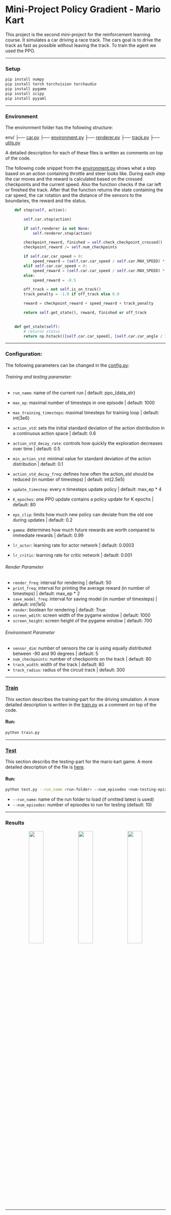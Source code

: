 # Mini-Project Policy Gradient - Mario Kart
This project is the second mini-project for the reinforcement learning course. It simulates a car driving a race track. The cars goal is to drive the track as fast as possible without leaving the track. To train the agent we used the PPO. 

---

### Setup
```bash
pip install numpy
pip install torch torchvision torchaudio
pip install pygame
pip install scipy
pip install pyyaml
```

---

### Environment
The environment folder has the following structure:

env/
├── [car.py](env/car.py)
├── [environment.py](env/environment.py)
├── [renderer.py](env/renderer.py)
├── [track.py](env/track.py)
├── [utils.py](env/utils.py)

A detailed description for each of these files is written as comments on top of the code.

The following code snippet from the [environment.py](env/environment.py#L61) shows what a step based on an action containing throttle and steer looks like.
 During each step the car moves and the reward is calculated based on the crossed checkpoints and the current speed. Also the function checks if the car left or finished the track. After that the function returns the state containing the car speed, the car rotation and the distance of the sensors to the boundaries, the reward and the status.

```python
    def step(self, action):

        self.car.step(action)

        if self.renderer is not None:
            self.renderer.step(action)

        checkpoint_reward, finished = self.check_checkpoint_crossed()
        checkpoint_reward /= self.num_checkpoints

        if self.car.car_speed > 0:
            speed_reward = (self.car.car_speed / self.car.MAX_SPEED) * 0.75
        elif self.car.car_speed < 0:
            speed_reward = (self.car.car_speed / self.car.MAX_SPEED) * 0.2 
        else:
            speed_reward = -0.5 

        off_track = not self.is_on_track()
        track_penalty = -1.0 if off_track else 0.0 

        reward = checkpoint_reward + speed_reward + track_penalty

        return self.get_state(), reward, finished or off_track
    

    def get_state(self):
        # returns status
        return np.hstack(([self.car.car_speed], [self.car.car_angle / 180], self.car.sensor_data))
```

---

### Configuration:
The following parameters can be changed in the [config.py](/mario_kart/config.py):

###### Training and testing parameter:
- `run_name`: name of the current run | default: ppo_{data_str}
- `max_ep`: maximal number of timesteps in one episode | default: 1000
- `max_training_timesteps`: maximal timesteps for training loop | default: int(3e6) 

- `action_std`: sets the initial standard deviation of the action distribution in a continuous action space | default: 0.6
- `action_std_decay_rate`: controls how quickly the exploration decreases over time | default: 0.5
- `min_action_std`: minimal value for standard deviation of the action distribution | default: 0.1
- `action_std_decay_freq`: defines how often the action_std should be reduced (in number of timesteps)  | default: int(2.5e5)

- `update_timestep`: every n timesteps update policy | default: max_ep * 4
- `K_epoches`: one PPO update contains a policy update for K epochs | default: 80
- `eps_clip`: limits how much new policy can deviate from the old one during updates | default: 0.2
- `gamma`: determines how much future rewards are worth compared to immediate rewards | default: 0.99
- `lr_actor`: learning rate for actor network | default: 0.0003
- `lr_critic`: learning rate for critic network | default: 0.001

###### Render Parameter

- `render_freq`: interval for rendering | default: 50
- `print_freq`: interval for printing the average reward (in number of timesteps) | default: max_ep * 2
- `save_model_freq`: interval for saving model (in number of timesteps) | default: int(1e5) 
- `render`: boolean for rendering | default: True
- `screen_wdith`: screen width of the pygame window | default: 1000
- `screen_height`: screen height of the pygame window | default: 700

###### Environment Parameter

- `sensor_dim`: number of sensors the car is using equally distributed between -90 and 90 degrees | default: 5
- `num_checkpoints`: number of checkpoints on the track | default: 80
- `track_width`: width of the track | default: 80
- `track_radius`: radius of the circuit track | default: 300

---
### [Train](/mario_kart/train.py)
This section describes the training-part for the driving simulation. A more detailed description is written in the [train.py](/mario_kart/train.py#L0) as a comment on top of the code. 

#### Run:
```bash
python train.py
```

---

### [Test](/mario_kart/test.py)
This section describs the testing-part for the mario kart game. A more detailed description of the file is [here](/mario_kart/test.py#L0). 

#### Run:
```bash
python test.py --run_name <run-folder> --num_episodes <num-testing-episodes>
```
- `--run_name`: name of the run folder to load (if omitted latest is used)
- `--num_episodes`: number of episodes to run for testing (default: 10)

---

### Results
<p align="center">
  <img src="results/track_gifs/track1.gif" width="30%" />
  <img src="results/track_gifs/track2.gif" width="30%" />
  <img src="results/track_gifs/track3.gif" width="30%" />
</p>

--- 

